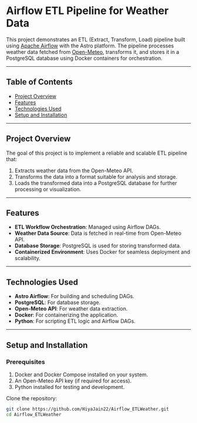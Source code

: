 # Airflow ETL Pipeline for Weather Data

This project demonstrates an ETL (Extract, Transform, Load) pipeline built using [Apache Airflow](https://airflow.apache.org/) with the Astro platform. The pipeline processes weather data fetched from [Open-Meteo](https://open-meteo.com/), transforms it, and stores it in a PostgreSQL database using Docker containers for orchestration.

---

## Table of Contents
- [Project Overview](#project-overview)
- [Features](#features)
- [Technologies Used](#technologies-used)
- [Setup and Installation](#setup-and-installation)

---

## Project Overview
The goal of this project is to implement a reliable and scalable ETL pipeline that:
1. Extracts weather data from the Open-Meteo API.
2. Transforms the data into a format suitable for analysis and storage.
3. Loads the transformed data into a PostgreSQL database for further processing or visualization.

---

## Features
- **ETL Workflow Orchestration**: Managed using Airflow DAGs.
- **Weather Data Source**: Data is fetched in real-time from Open-Meteo API.
- **Database Storage**: PostgreSQL is used for storing transformed data.
- **Containerized Environment**: Uses Docker for seamless deployment and scalability.

---

## Technologies Used
- **Astro Airflow**: For building and scheduling DAGs.
- **PostgreSQL**: For database storage.
- **Open-Meteo API**: For weather data extraction.
- **Docker**: For containerizing the application.
- **Python**: For scripting ETL logic and Airflow DAGs.

---

## Setup and Installation

### Prerequisites
1. Docker and Docker Compose installed on your system.
2. An Open-Meteo API key (if required for access).
3. Python installed for testing and development.

Clone the repository:
   ```bash
   git clone https://github.com/HiyaJain22/Airflow_ETLWeather.git
   cd Airflow_ETLWeather

